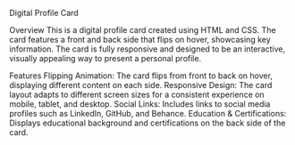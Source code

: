 Digital Profile Card

Overview
This is a digital profile card created using HTML and CSS. The card features a front and back side that flips on hover, showcasing key information. 
The card is fully responsive and designed to be an interactive, visually appealing way to present a personal profile.

Features
Flipping Animation: The card flips from front to back on hover, displaying different content on each side.
Responsive Design: The card layout adapts to different screen sizes for a consistent experience on mobile, tablet, and desktop.
Social Links: Includes links to social media profiles such as LinkedIn, GitHub, and Behance.
Education & Certifications: Displays educational background and certifications on the back side of the card.
